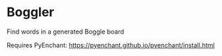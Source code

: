 # Boggler
Find words in a generated Boggle board

Requires PyEnchant: https://pyenchant.github.io/pyenchant/install.html
